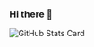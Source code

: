### Hi there 👋

![GitHub Stats Card](https://github-readme-stats.vercel.app/api?username=mocyuto&count_private=true&show_icons=true)
